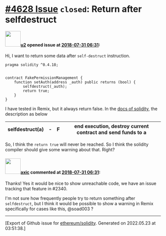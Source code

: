 # [\#4628 Issue](https://github.com/ethereum/solidity/issues/4628) `closed`: Return after selfdestruct

#### <img src="https://avatars.githubusercontent.com/u/161756?u=dedcce9442b0cc82a7d0c3ba282fd72a05cb884c&v=4" width="50">[u2](https://github.com/u2) opened issue at [2018-07-31 06:31](https://github.com/ethereum/solidity/issues/4628):

Hi, I want to return some data after `self-destruct` instruction.
```
pragma solidity ^0.4.18;


contract FakePermissionManagement {
    function setAuth(address _auth) public returns (bool) {
        selfdestruct(_auth);
        return true;
    }
}
```
I have tested in Remix, but it always return false.
In the [docs of solidity](https://solidity.readthedocs.io/en/v0.4.24/assembly.html?highlight=selfdestruct#opcodes), the description as below

> 

selfdestruct(a) | - | F | end execution, destroy current contract and send funds to a
-- | -- | -- | --

So, I think the `return true` will never be reached. So I think the solidity compiler should give some warning about that. Right?

#### <img src="https://avatars.githubusercontent.com/u/20340?v=4" width="50">[axic](https://github.com/axic) commented at [2018-07-31 06:31](https://github.com/ethereum/solidity/issues/4628#issuecomment-409148084):

Thanks! Yes it would be nice to show unreachable code, we have an issue tracking that feature in #2340.

I'm not sure how frequently people try to return something after `selfdestruct`, but I think it would be possible to show a warning in Remix specifically for cases like this, @soad003 ?


-------------------------------------------------------------------------------



[Export of Github issue for [ethereum/solidity](https://github.com/ethereum/solidity). Generated on 2022.05.23 at 03:51:38.]
